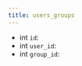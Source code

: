 ```yaml
---
title: users_groups  
---
```


- <span class="type">int</span>  <span class="v-identifier">`id`</span>:
- <span class="type">int</span>  <span class="v-identifier">`user_id`</span>:
- <span class="type">int</span>  <span class="v-identifier">`group_id`</span>:
